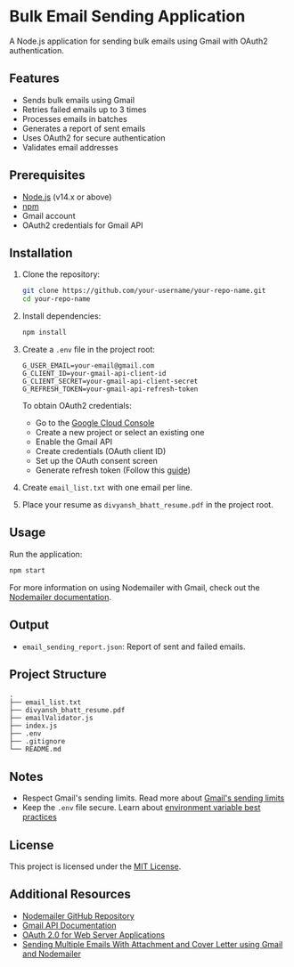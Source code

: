 # Bulk Email Sending Application

A Node.js application for sending bulk emails using Gmail with OAuth2 authentication.

## Features

- Sends bulk emails using Gmail
- Retries failed emails up to 3 times
- Processes emails in batches
- Generates a report of sent emails
- Uses OAuth2 for secure authentication
- Validates email addresses

## Prerequisites

- [Node.js](https://nodejs.org/) (v14.x or above)
- [npm](https://www.npmjs.com/)
- Gmail account
- OAuth2 credentials for Gmail API

## Installation

1. Clone the repository:
   ```bash
   git clone https://github.com/your-username/your-repo-name.git
   cd your-repo-name
   ```

2. Install dependencies:
   ```bash
   npm install
   ```

3. Create a `.env` file in the project root:
   ```
   G_USER_EMAIL=your-email@gmail.com
   G_CLIENT_ID=your-gmail-api-client-id
   G_CLIENT_SECRET=your-gmail-api-client-secret
   G_REFRESH_TOKEN=your-gmail-api-refresh-token
   ```

   To obtain OAuth2 credentials:
   - Go to the [Google Cloud Console](https://console.cloud.google.com/)
   - Create a new project or select an existing one
   - Enable the Gmail API
   - Create credentials (OAuth client ID)
   - Set up the OAuth consent screen
   - Generate refresh token (Follow this [guide](https://developers.google.com/identity/protocols/oauth2/web-server#httprest_3))

4. Create `email_list.txt` with one email per line.

5. Place your resume as `divyansh_bhatt_resume.pdf` in the project root.

## Usage

Run the application:
```bash
npm start
```

For more information on using Nodemailer with Gmail, check out the [Nodemailer documentation](https://nodemailer.com/usage/using-gmail/).

## Output

- `email_sending_report.json`: Report of sent and failed emails.

## Project Structure

```
.
├── email_list.txt
├── divyansh_bhatt_resume.pdf
├── emailValidator.js
├── index.js
├── .env
├── .gitignore
└── README.md
```

## Notes

- Respect Gmail's sending limits. Read more about [Gmail's sending limits](https://support.google.com/a/answer/166852?hl=en)
- Keep the `.env` file secure. Learn about [environment variable best practices](https://www.twilio.com/blog/2017/01/how-to-set-environment-variables.html)

## License

This project is licensed under the [MIT License](https://opensource.org/licenses/MIT).

## Additional Resources

- [Nodemailer GitHub Repository](https://github.com/nodemailer/nodemailer)
- [Gmail API Documentation](https://developers.google.com/gmail/api)
- [OAuth 2.0 for Web Server Applications](https://developers.google.com/identity/protocols/oauth2/web-server)
- [Sending Multiple Emails With Attachment and Cover Letter using Gmail and Nodemailer][def]

[def]: https://ahead-rhinoceros-d4f.notion.site/Sending-Multiple-Emails-With-Attachment-and-Cover-Letter-using-Gmail-and-Nodemailer-114fed47ba1f80c4a475c11cd2a11705